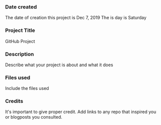 ### Date created
The date of creation this project is Dec 7, 2019
The is day is Saturday

### Project Title
GitHub Project

### Description
Describe what your project is about and what it does

### Files used
Include the files used

### Credits
It's important to give proper credit. Add links to any repo that inspired you or blogposts you consulted.
